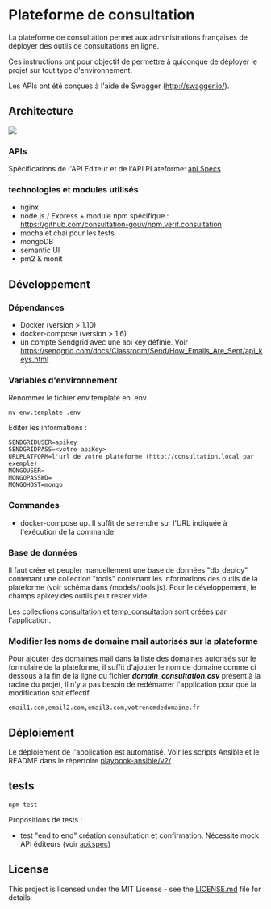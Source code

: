 # Plateforme de consultation

La plateforme de consultation permet aux administrations françaises de déployer des outils de consultations en ligne.

Ces instructions ont pour objectif de permettre à quiconque de déployer le projet sur tout type d'environnement.

Les APIs ont été conçues à l'aide de Swagger (http://swagger.io/). 

## Architecture

![](img/architecture-ogp-platform.png?raw=true)

### APIs

Spécifications de l'API Editeur et de l'API PLateforme: [api.Specs](https://github.com/consultation-gouv/specs-apis-deploiement)

### technologies et modules utilisés
- nginx
- node.js / Express + module npm spécifique : https://github.com/consultation-gouv/npm.verif.consultation 
- mocha et chai pour les tests
- mongoDB
- semantic UI
- pm2 & monit

## Développement

### Dépendances

- Docker (version > 1.10)
- docker-compose (version > 1.6)
- un compte Sendgrid avec une api key définie. Voir https://sendgrid.com/docs/Classroom/Send/How_Emails_Are_Sent/api_keys.html

### Variables d'environnement

Renommer le fichier env.template en .env

```shell
mv env.template .env
```

Editer les informations :

```
SENDGRIDUSER=apikey
SENDGRIDPASS=<votre apiKey>
URLPLATFORM=l'url de votre plateforme (http://consultation.local par exemple)
MONGOUSER= 
MONGOPASSWD=
MONGOHOST=mongo
```

### Commandes

- docker-compose up. Il suffit de se rendre sur l'URL indiquée à l'exécution de la commande.

### Base de données

Il faut créer et peupler manuellement une base de données "db_deploy" contenant une collection "tools" contenant les informations des outils de la plateforme (voir schéma dans /models/tools.js). Pour le développement, le champs apikey des outils peut rester vide.

Les collections consultation et temp_consultation sont créées par l'application.

### Modifier les noms de domaine mail autorisés sur la plateforme

Pour ajouter des domaines mail dans la liste des domaines autorisés sur le formulaire de la plateforme, il suffit d'ajouter le nom de domaine comme ci dessous à la fin de la ligne du fichier **_domain\_consultation.csv_** présent à la racine du projet, il n'y a pas besoin de redémarrer l'application pour que la modification soit effectif. 

```
email1.com,email2.com,email3.com,votrenomdedomaine.fr
```

## Déploiement

Le déploiement de l'application est automatisé. Voir les scripts Ansible et le README dans le répertoire [playbook-ansible/v2/](playbook-ansible/v2) 

## tests

```
npm test
```
Propositions de tests : 
- test "end to end" création consultation et confirmation. Nécessite mock API éditeurs (voir [api.spec](https://github.com/consultation-gouv/specs-apis-deploiement)) 

## License

This project is licensed under the MIT License - see the [LICENSE.md](LICENSE.md) file for details

